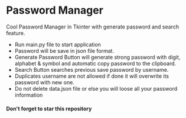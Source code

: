 #  Password Manager
Cool Password Manager in Tkinter with generate password and search feature.

- Run main.py file to start application
- Password will be save in json file format.
- Generate Password Button will generate strong password with digit, alphabet & symbol and automatic copy password to the clipboard.
- Search Button searches previous save password by username.
- Duplicates username are not allowed if done it will overwrite its password with new one.
- Do not delete data.json file or else you will loose all your password information 

#### Don't forget to star this repository
